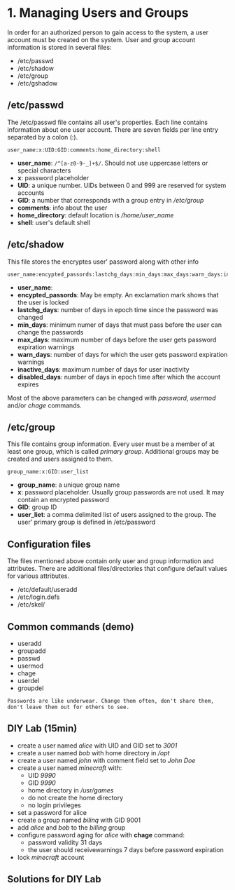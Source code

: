 # 1. Managing Users and Groups
In order for an authorized person to gain access to the system, a user account must be created on the system.
User and group account information is stored in several files:
- /etc/passwd
- /etc/shadow
- /etc/group
- /etc/gshadow

## /etc/passwd
The /etc/passwd file contains all user's properties. Each line contains information about one user account.
There are seven fields per line entry separated by a colon (:).

```plaintext
user_name:x:UID:GID:comments:home_directory:shell
```

- **user_name**: `/^[a-z0-9-_]+$/`. Should not use uppercase letters or special characters
- **x**: password placeholder
- **UID**: a unique number. UIDs between 0 and 999 are reserved for system accounts
- **GID**: a number that corresponds with a group entry in */etc/group*
- **comments**: info about the user
- **home_directory**: default location is */home/user_name*
- **shell**: user's default shell

## /etc/shadow
This file stores the encryptes user' password along with other info

```plaintext
user_name:encypted_passords:lastchg_days:min_days:max_days:warn_days:inactive_days:disabled_days:
```

- **user_name**:
- **encypted_passords**: May be empty. An exclamation mark shows that the user is locked
- **lastchg_days**: number of days in epoch time since the password was changed
- **min_days**: minimum numer of days that must pass before the user can change the passwords
- **max_days**: maximum number of days before the user gets password expiration warnings
- **warn_days**: number of days for which the user gets password expiration warnings
- **inactive_days**: maximum number of days for user inactivity
- **disabled_days**: number of days in epoch time after which the account expires

Most of the above parameters can be changed with *password*, *usermod* and/or *chage* commands.

## /etc/group
This file contains group information.
Every user must be a member of at least one group, which is called *primary group*.
Additional groups may be created and users assigned to them.

```plaintext
group_name:x:GID:user_list
```

- **group_name**: a unique group name
- **x**: password placeholder. Usually group passwords are not used. It may contain an encrypted password
- **GID**: group ID
- **user_liet**: a comma delimited list of users assigned to the group. The user' primary group is defined in /etc/password

## Configuration files
The files mentioned above contain only user and group information and attributes.
There are additional files/directories that configure default values for various attributes.

- /etc/default/useradd
- /etc/login.defs
- /etc/skel/

## Common commands (demo)
- useradd
- groupadd
- passwd
- usermod
- chage
- userdel
- groupdel

```Passwords are like underwear. Change them often, don't share them, don't leave them out for others to see.```

## DIY Lab (15min)
- create a user named *alice* with UID and GID set to *3001*
- create a user named *bob* with home directory in */opt*
- create a user named *john* with comment field set to *John Doe*
- create a user named *minecraft* with:
  - UID *9990*
  - GID *9990*
  - home directory in */usr/games*
  - do not create the home directory
  - no login privileges
- set a password for alice
- create a group named *bilinq* with GID 9001
- add *alice* and *bob* to the *billing* group
- configure password aging for *alice* with **chage** command:
  -  password validity 31 days
  -  the user should receivewarnings 7 days before password expiration
- lock *minecraft* account

## Solutions for DIY Lab

